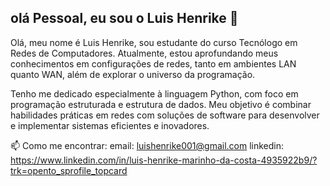 ## olá Pessoal, eu sou o Luis Henrike 👋

Olá, meu nome é Luis Henrike, sou estudante do curso Tecnólogo em Redes de Computadores. Atualmente, estou aprofundando meus conhecimentos em configurações de redes, tanto em ambientes LAN quanto WAN, além de explorar o universo da programação.

Tenho me dedicado especialmente à linguagem Python, com foco em programação estruturada e estrutura de dados. Meu objetivo é combinar habilidades práticas em redes com soluções de software para desenvolver e implementar sistemas eficientes e inovadores.


📫 Como me encontrar:
email: luishenrike001@gmail.com
linkedin: https://www.linkedin.com/in/luis-henrike-marinho-da-costa-4935922b9/?trk=opento_sprofile_topcard
